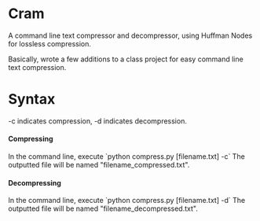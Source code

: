 # Cram

A command line text compressor and decompressor, using Huffman Nodes for lossless compression.

Basically, wrote a few additions to a class project for easy command line text compression.

# Syntax
-c indicates compression, -d indicates decompression.

<h4>Compressing</h4>In the command line, execute `python compress.py [filename.txt] -c`
The outputted file will be named "filename_compressed.txt".

<h4>Decompressing</h4>
In the command line, execute `python compress.py [filename.txt] -d`
The outputted file will be named "filename_decompressed.txt".
